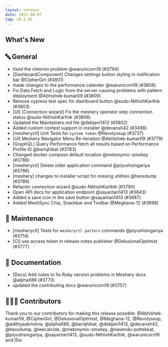 ```yaml
---
layout: release
date: 2021-08-07
tag: v0.5.43
---
```


## What's New
## 🔤 General
- fixed the chevron problem @warunicorn19 (#3794)
- [DashboardComponent] Changes settings button styling in notification bar  @CipherGirl (#3801)
- made changes to the performance calender @warunicorn19 (#3808)
- Fix Data Fetch and Logic from the server causing problems with pattern deployment @Abhishek-kumar09 (#3809)
- Remove cypress test spec for dashboard button  @sudo-NithishKarthik (#3803)
- [UI] [Connection wizard] Fix the meshery operator step connection status @sudo-NithishKarthik (#3806)
- Updated the Maintainers.md file @debjani1413 (#3802)
- Added custom context support in installer @devansh42 (#3498)
- [mesheryctl] Unit Tests for `system token` @Revolyssup (#3737)
- [UI] Meshery Navigator Menu Re-iteration @Abhishek-kumar09 (#3779)
- [GraphQL] Query Performance fetch all results based on Performance Profile ID @bariqhibat (#3783)
- Changed docker compose default location @metonymic-smokey (#3788)
- [mesheryctl] Delete older application command @piyushsingariya (#3786)
- [meshery] changes to installer script for missing utilities @hexxdump (#3789)
- Refactor connection wizard @sudo-NithishKarthik (#3790)
- Open API docs for application endpoint @sayantan1413 (#3643)
- Added a save icon in the save button @sayantan1413 (#3687)
- Added MeshSync Chip, Snackbar and Toolbar @Meghana-12 (#3698)

## 🧰 Maintenance

- [mesheryctl] Tests for `mesheryctl pattern` commands @piyushsingariya (#3714)
- [CI] use access token in release notes publisher @DelusionalOptimist (#3777)

## 📖 Documentation

- [Docs] Add notes to fix Ruby version problems in Meshery docs @alphaX86 (#3773)
- updated the contributing docs @warunicorn19 (#3757)

## 👨🏽‍💻 Contributors

Thank you to our contributors for making this release possible:
@Abhishek-kumar09, @CipherGirl, @DelusionalOptimist, @Meghana-12, @Revolyssup, @adithyaakrishna, @alphaX86, @bariqhibat, @debjani1413, @devansh42, @hexxdump, @leecalcote, @metonymic-smokey, @navendu-pottekkat, @piyushsingariya, @sayantan1413, @sudo-NithishKarthik, @warunicorn19 and l5io
